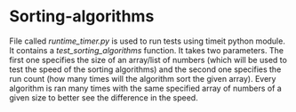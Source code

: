 # Sorting-algorithms

File called *runtime_timer.py* is used to run tests using timeit python module. It contains a *test_sorting_algorithms* function.
It takes two parameters. The first one specifies the size of an array/list of numbers (which will be used to test the speed of the sorting algorithms) and the second one specifies the run count (how many times will the algorithm sort the given array).
Every algorithm is ran many times with the same specified array of numbers of a given size to better see the difference in the speed.
